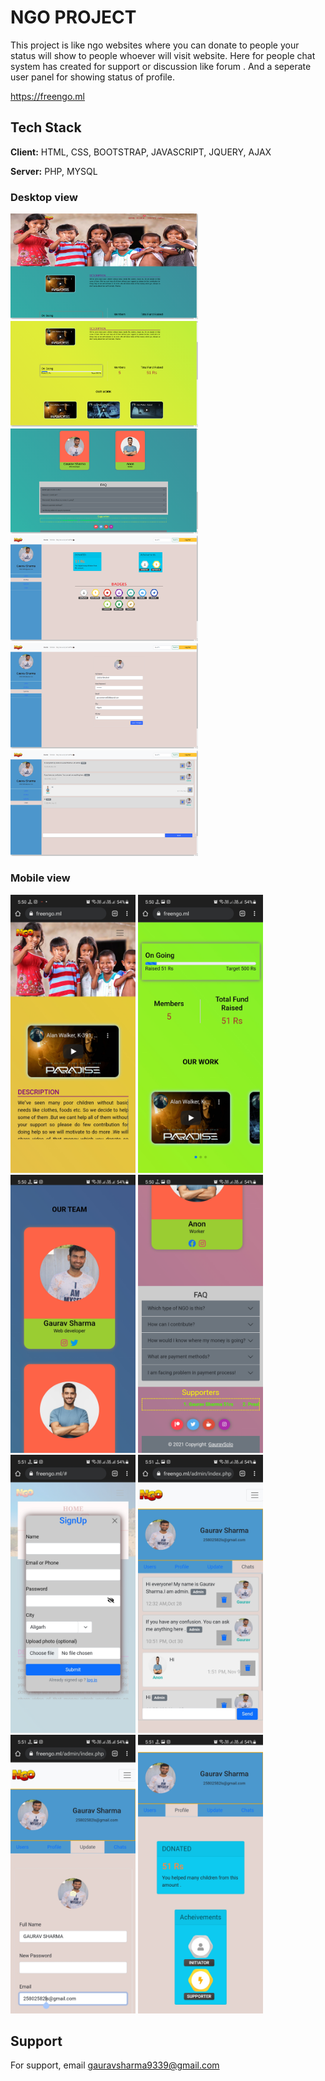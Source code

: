 # NGO PROJECT

This project is like ngo websites where you can donate to people your status will show to people whoever will visit website.
Here for people chat system has created for support or discussion like forum .
And a seperate user panel for showing status of profile.

https://freengo.ml

## Tech Stack

**Client:** HTML, CSS, BOOTSTRAP, JAVASCRIPT, JQUERY, AJAX

**Server:** PHP, MYSQL



### Desktop view

<p>
<img src="images/16.png" width="300px;">
<img src="images/15.png" width="300px;"> 
<img src="images/11.png" width="300px;"> 
<img src="images/12.png" width="300px;">
<img src="images/13.png" width="300px;"> 
<img src="images/14.png" width="300px;">
</p>







### Mobile view
<p>
<img src="images/1.jpg" width="200px;">
<img src="images/4.jpg" width="200px;"> 
<img src="images/5.jpg" width="200px;"> 
<img src="images/6.jpg" width="200px;">
<img src="images/7.jpg" width="200px;"> 
<img src="images/8.jpg" width="200px;"> 
<img src="images/9.jpg" width="200px;">
<img src="images/10.jpg" width="200px;"> 
</p>




## Support

For support, email gauravsharma9339@gmail.com

